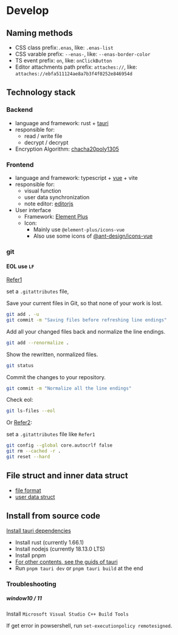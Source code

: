 # Develop

## Naming methods

- CSS class prefix:`.enas`, like: `.enas-list`
- CSS varable prefix: `--enas-`, like: `--enas-border-color` 
- TS event prefix: `on`, like: `onClickButton`
- Editor attachments path prefix: `attaches://`, like: `attaches://ebfa511124ae8a7b3f4f0252e846954d`

## Technology stack

### Backend

- language and framework: rust + [tauri](https://tauri.app)
- responsible for:
  - read / write file
  - decrypt / decrypt
- Encryption Algorithm: [chacha20poly1305](https://crates.io/crates/chacha20poly1305)

### Frontend

- language and framework: typescript + [vue](https://vuejs.org) + vite
- responsible for:    
  - visual function
  - user data synchronization
  - note editor: [editorjs](https://editorjs.io/)
- User interface
  - Framework: [Element Plus](https://element-plus.org)
  - Icon: 
    - Mainly use `@element-plus/icons-vue` 
    - Also use some icons of [@ant-design/icons-vue](https://ant.design/components/icon#list-of-icons)

### git

#### EOL use `LF`

[Refer1](https://docs.github.com/en/get-started/getting-started-with-git/configuring-git-to-handle-line-endings#about-line-endings)

set a `.gitattributes`  file,

Save your current files in Git, so that none of your work is lost.

```sh
git add . -u
git commit -m "Saving files before refreshing line endings"
```

Add all your changed files back and normalize the line endings.

```sh
git add --renormalize .
```

Show the rewritten, normalized files.

```sh
git status
```

Commit the changes to your repository.

```sh
git commit -m "Normalize all the line endings"
```

Check eol: 

```sh
git ls-files --eol
```

Or [Refer2](https://www.aleksandrhovhannisyan.com/blog/crlf-vs-lf-normalizing-line-endings-in-git/#a-simple-gitattributes-config):

set a `.gitattributes`  file like `Refer1`

```sh
git config --global core.autocrlf false
git rm --cached -r .
git reset --hard
```

## File struct and inner data struct
- [file format](./file_format.md)
- [user data struct](./user_data_struct.md)

## Install from source code

[Install tauri dependencies](https://tauri.app/v1/guides/getting-started/prerequisites)

- Install rust (currently 1.66.1)
- Install nodejs (currently 18.13.0 LTS)
- Install pnpm
- [For other contents, see the guids of tauri](https://tauri.app/v1/guides/getting-started/prerequisites)
- Run `pnpm tauri dev` or `pnpm tauri build` at the end

### Troubleshooting
##### window10 / 11
Install `Microsoft Visual Studio C++ Build Tools`

If get error in powsershell, run `set-executionpolicy remotesigned`.
